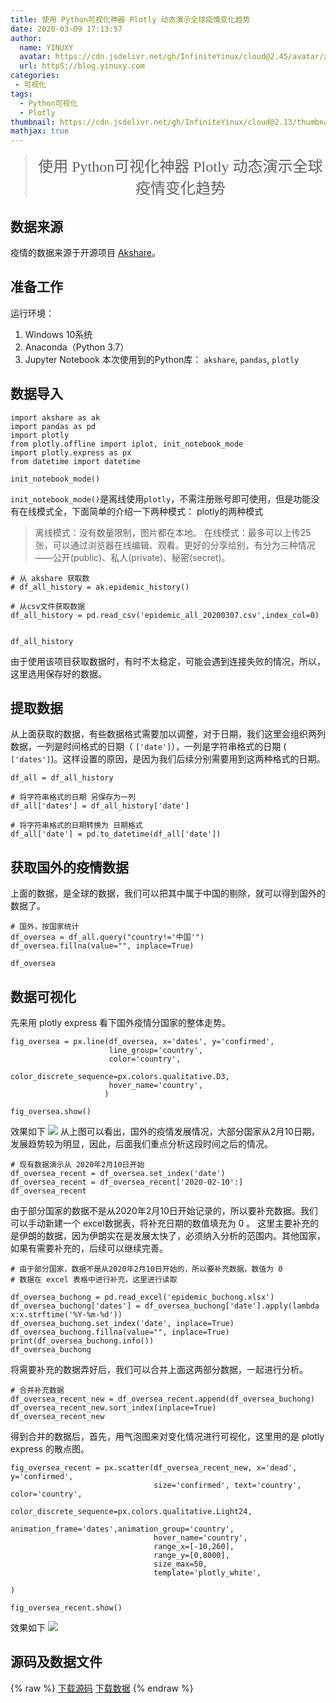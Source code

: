 ```yaml
---
title: 使用 Python可视化神器 Plotly 动态演示全球疫情变化趋势
date: 2020-03-09 17:13:57
author: 
  name: YINUXY
  avatar: https://cdn.jsdelivr.net/gh/InfiniteYinux/cloud@2.45/avatar/avatar.png
  url: httpS://blog.yinuxy.com
categories:
 - 可视化
tags:
  - Python可视化
  - Plotly
thumbnail: https://cdn.jsdelivr.net/gh/InfiniteYinux/cloud@2.13/thumbnail/script_%E7%9C%8B%E5%9B%BE%E7%8E%8B.jpg
mathjax: true
---
```


> <center><font  size = "5"  face = "楷体">使用 Python可视化神器 Plotly 动态演示全球疫情变化趋势</font></center>

<!-- more -->

## 数据来源 ##
疫情的数据来源于开源项目 [Akshare](https://pypi.org/project/akshare/)。

## 准备工作 ##
运行环境：
1. Windows 10系统
2. Anaconda（Python 3.7）
3. Jupyter Notebook
本次使用到的Python库： `akshare`, `pandas`, `plotly`

## 数据导入 ##
```
import akshare as ak
import pandas as pd
import plotly
from plotly.offline import iplot, init_notebook_mode
import plotly.express as px
from datetime import datetime

init_notebook_mode()
```
`init_notebook_mode()`是离线使用`plotly`，不需注册账号即可使用，但是功能没有在线模式全，下面简单的介绍一下两种模式：
plotly的两种模式

> 离线模式：没有数量限制，图片都在本地。
> 在线模式：最多可以上传25张，可以通过浏览器在线编辑、观看。更好的分享给别，有分为三种情况——公开(public)、私人(private)、秘密(secret)。

```
# 从 akshare 获取数
# df_all_history = ak.epidemic_history()

# 从csv文件获取数据
df_all_history = pd.read_csv('epidemic_all_20200307.csv',index_col=0)


df_all_history
```
由于使用该项目获取数据时，有时不太稳定，可能会遇到连接失败的情况，所以，这里选用保存好的数据。
## 提取数据 ##
从上面获取的数据，有些数据格式需要加以调整，对于日期，我们这里会组织两列数据，一列是时间格式的日期（ `['date']`），一列是字符串格式的日期 (` ['dates']`)。这样设置的原因，是因为我们后续分别需要用到这两种格式的日期。
```
df_all = df_all_history

# 将字符串格式的日期 另保存为一列
df_all['dates'] = df_all_history['date']

# 将字符串格式的日期转换为 日期格式
df_all['date'] = pd.to_datetime(df_all['date'])
```
## 获取国外的疫情数据 ##
上面的数据，是全球的数据，我们可以把其中属于中国的剔除，就可以得到国外的数据了。
```
# 国外，按国家统计
df_oversea = df_all.query("country!='中国'")
df_oversea.fillna(value="", inplace=True)

df_oversea
```
## 数据可视化 ##
先来用 plotly express 看下国外疫情分国家的整体走势。
```
fig_oversea = px.line(df_oversea, x='dates', y='confirmed',
                      line_group='country',
                      color='country',
                      color_discrete_sequence=px.colors.qualitative.D3,
                      hover_name='country',
                     )

fig_oversea.show()
```
效果如下
<fancybox>
    <img src='https://cdn.jsdelivr.net/gh/InfiniteYinux/cloud@2.42/img/2020nCovVisualization/output_1.png'>
</fancybox>
从上图可以看出，国外的疫情发展情况，大部分国家从2月10日期，发展趋势较为明显，因此，后面我们重点分析这段时间之后的情况。
```
# 现有数据演示从 2020年2月10日开始
df_oversea_recent = df_oversea.set_index('date')
df_oversea_recent = df_oversea_recent['2020-02-10':]
df_oversea_recent
```
由于部分国家的数据不是从2020年2月10日开始记录的，所以要补充数据。我们可以手动新建一个 excel数据表，将补充日期的数值填充为 0 。
这里主要补充的是伊朗的数据，因为伊朗实在是发展太快了，必须纳入分析的范围内。其他国家，如果有需要补充的，后续可以继续完善。
```
# 由于部分国家，数据不是从2020年2月10日开始的，所以要补充数据，数值为 0
# 数据在 excel 表格中进行补充，这里进行读取

df_oversea_buchong = pd.read_excel('epidemic_buchong.xlsx')
df_oversea_buchong['dates'] = df_oversea_buchong['date'].apply(lambda x:x.strftime('%Y-%m-%d'))
df_oversea_buchong.set_index('date', inplace=True)
df_oversea_buchong.fillna(value="", inplace=True)
print(df_oversea_buchong.info())
df_oversea_buchong
```
将需要补充的数据弄好后，我们可以合并上面这两部分数据，一起进行分析。
```
# 合并补充数据
df_oversea_recent_new = df_oversea_recent.append(df_oversea_buchong)
df_oversea_recent_new.sort_index(inplace=True)
df_oversea_recent_new
```
得到合并的数据后，首先，用气泡图来对变化情况进行可视化，这里用的是 plotly express 的散点图。
```
fig_oversea_recent = px.scatter(df_oversea_recent_new, x='dead', y='confirmed',
                                size='confirmed', text='country', color='country',
                                color_discrete_sequence=px.colors.qualitative.Light24,
                                animation_frame='dates',animation_group='country',
                                hover_name='country',
                                range_x=[-10,260],
                                range_y=[0,8000],
                                size_max=50,
                                template='plotly_white',

)

fig_oversea_recent.show()
```
效果如下
<fancybox>
    <img src='https://cdn.jsdelivr.net/gh/InfiniteYinux/cloud@2.42/img/2020nCovVisualization/outpur_3.png'>
</fancybox>


## 源码及数据文件 ##

{% raw %}
<btns center rounded   grid5>
<a href='https://github.com/InfiniteYinux/Python/tree/master/Visualization/Epidemic-analysis'><i class='fas fa-download'></i>下载源码</a>
<a href='https://cdn.jsdelivr.net/gh/InfiniteYinux/cloud@2.42/img/2020nCovVisualization/data/'><i class='fas fa-download'></i>下载数据</a>
</btns>
{% endraw %}